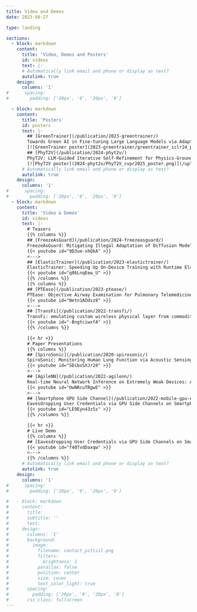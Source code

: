 ```yaml
---
title: Video and Demos
date: 2023-08-27

type: landing

sections:
  - block: markdown
    content:
      title: 'Video, Demos and Posters'
      id: videos
      text: |-
      # Automatically link email and phone or display as text?
      autolink: true
    design:
      columns: '1'
#      spacing:
#        padding: ['20px', '0', '20px', '0']

  - block: markdown
    content:
      title: 'Posters'
      id: posters
      text: |-
        ## [GreenTrainer](/publication/2023-greentrainer/)
        Towards Green AI in Fine-tuning Large Language Models via Adaptive Backpropagation
        [![GreenTrainer poster](2023-greentrainer/greentrainer_iclr24_poster.png)](/uploads/greentrainer_iclr24_poster.pdf)
        ## [PhyT2V](/publication/2024-phyt2v/)
        PhyT2V: LLM-Guided Iterative Self-Refinement for Physics-Grounded Text-to-Video Generation
        [![PhyT2V poster](2024-phyt2v/PhyT2V_cvpr2025_poster.png)](/uploads/PhyT2V_cvpr2025_poster.pdf)
      # Automatically link email and phone or display as text?
      autolink: true
    design:
      columns: '1'
#      spacing:
#        padding: ['20px', '0', '20px', '0']
  - block: markdown
    content:
      title: 'Video & Demos'
      id: videos
      text: |-
        # Teasers
        {{% columns %}}
        ## [FreezeAsGuard](/publication/2024-freezeasguard/)
        FreezeAsGuard: Mitigating Illegal Adaptation of Diffusion Models via Selective Tensor Freezing
        {{< youtube id="9D3ue-xhQkA" >}}
        <--->
        ## [ElasticTrainer](/publication/2023-elastictrainer/)
        ElasticTrainer: Speeding Up On-Device Training with Runtime Elastic Tensor Selection
        {{< youtube id="q86LnqEew_U" >}}
        {{% /columns %}}
        {{% columns %}}
        ## [PTEase](/publication/2023-ptease/)
        PTEase: Objective Airway Examination for Pulmonary Telemedicine using Commodity Smartphones
        {{< youtube id="Netn1AOdsz8" >}}
        <--->
        ## [TransFi](/publication/2022-transfi/)
        TransFi: emulating custom wireless physical layer from commodity wifi
        {{< youtube id="-BngtciwxfA" >}}
        {{% /columns %}}

        {{< hr >}}
        # Paper Presentations
        {{% columns %}}
        ## [SpiroSonic](/publication/2020-spirosonic/)
        SpiroSonic: Monitoring Human Lung Function via Acoustic Sensing on Commodity Smartphones
        {{< youtube id="SDiboSXJr28" >}}
        <--->
        ## [AgileNN](/publication/2022-agilenn/)
        Real-time Neural Network Inference on Extremely Weak Devices: Agile Offloading with Explainable AI
        {{< youtube id="OwNRcuTRgwE" >}}
        <--->
        ## [Smartphone GPU Side Channel](/publication/2022-mobile-gpu-eavesdropping/)
        Eavesdropping User Credentials via GPU Side Channels on Smartphones
        {{< youtube id="LE9Eyn43zSs" >}}
        {{% /columns %}}

        {{< hr >}}
        # Live Demo
        {{% columns %}}
        ## [Eavesdropping User Credentials via GPU Side Channels on Smartphones](/publication/2022-mobile-gpu-eavesdropping/)
        {{< youtube id="f40TvdDaxqw" >}}
        <--->
        {{% /columns %}}
      # Automatically link email and phone or display as text?
      autolink: true
    design:
      columns: '1'
#      spacing:
#        padding: ['20px', '0', '20px', '0']

#   - block: markdown
#     content:
#       title:
#       subtitle: ''
#       text:
#     design:
#       columns: '1'
#       background:
#         image: 
#           filename: contact_pittisl.png
#           filters:
#             brightness: 1
#           parallax: false
#           position: center
#           size: cover
#           text_color_light: true
#       spacing:
#         padding: ['20px', '0', '20px', '0']
#       css_class: fullscreen
---
```

